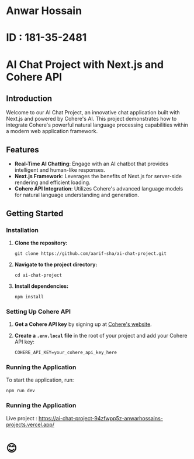 # Anwar Hossain
# ID : 181-35-2481


# AI Chat Project with Next.js and Cohere API

## Introduction
Welcome to our AI Chat Project, an innovative chat application built with Next.js and powered by Cohere's AI. This project demonstrates how to integrate Cohere's powerful natural language processing capabilities within a modern web application framework.

## Features
- **Real-Time AI Chatting**: Engage with an AI chatbot that provides intelligent and human-like responses.
- **Next.js Framework**: Leverages the benefits of Next.js for server-side rendering and efficient loading.
- **Cohere API Integration**: Utilizes Cohere's advanced language models for natural language understanding and generation.

## Getting Started

### Installation
1. **Clone the repository:**
   ```
   git clone https://github.com/aarif-sha/ai-chat-project.git
   ```

2. **Navigate to the project directory:**
   ```
   cd ai-chat-project
   ```

3. **Install dependencies:**
   ```
   npm install
   ```

### Setting Up Cohere API
1. **Get a Cohere API key** by signing up at [Cohere's website](https://cohere.ai/).

2. **Create a `.env.local` file** in the root of your project and add your Cohere API key:
   ```
   COHERE_API_KEY=your_cohere_api_key_here
   ```

### Running the Application
To start the application, run:
```
npm run dev
```
### Running the Application
Live project : https://ai-chat-project-94zfwpp5z-anwarhossains-projects.vercel.app/


# 😊

